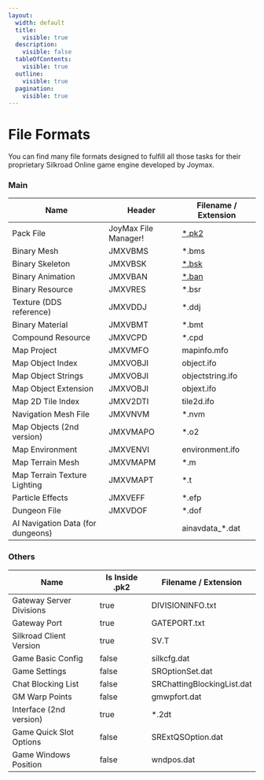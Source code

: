 ```yaml
---
layout:
  width: default
  title:
    visible: true
  description:
    visible: false
  tableOfContents:
    visible: true
  outline:
    visible: true
  pagination:
    visible: true
---
```


# File Formats

You can find many file formats designed to fulfill all those tasks for their proprietary Silkroad Online game engine developed by Joymax.

### Main

<table data-full-width="true"><thead><tr><th>Name</th><th>Header</th><th>Filename / Extension</th></tr></thead><tbody><tr><td>Pack File</td><td>JoyMax File Manager!</td><td><a href="pack-file.md">*.pk2</a></td></tr><tr><td>Binary Mesh</td><td>JMXVBMS</td><td>*.bms</td></tr><tr><td>Binary Skeleton</td><td>JMXVBSK</td><td><a href="jmxvbsk.md">*.bsk</a></td></tr><tr><td>Binary Animation</td><td>JMXVBAN</td><td><a href="jmxvban.md">*.ban</a></td></tr><tr><td>Binary Resource</td><td>JMXVRES</td><td>*.bsr</td></tr><tr><td>Texture (DDS reference)</td><td>JMXVDDJ</td><td>*.ddj</td></tr><tr><td>Binary Material</td><td>JMXVBMT</td><td>*.bmt</td></tr><tr><td>Compound Resource</td><td>JMXVCPD</td><td>*.cpd</td></tr><tr><td>Map Project</td><td>JMXVMFO</td><td>mapinfo.mfo</td></tr><tr><td>Map Object Index</td><td>JMXVOBJI</td><td>object.ifo</td></tr><tr><td>Map Object Strings</td><td>JMXVOBJI</td><td>objectstring.ifo</td></tr><tr><td>Map Object Extension</td><td>JMXVOBJI</td><td>objext.ifo</td></tr><tr><td>Map 2D Tile Index</td><td>JMXV2DTI</td><td>tile2d.ifo</td></tr><tr><td>Navigation Mesh File</td><td>JMXVNVM</td><td>*.nvm</td></tr><tr><td>Map Objects (2nd version)</td><td>JMXVMAPO</td><td>*.o2</td></tr><tr><td>Map Environment</td><td>JMXVENVI</td><td>environment.ifo</td></tr><tr><td>Map Terrain Mesh</td><td>JMXVMAPM</td><td>*.m</td></tr><tr><td>Map Terrain Texture Lighting</td><td>JMXVMAPT</td><td>*.t</td></tr><tr><td>Particle Effects</td><td>JMXVEFF</td><td>*.efp</td></tr><tr><td>Dungeon File</td><td>JMXVDOF</td><td>*.dof</td></tr><tr><td>AI Navigation Data (for dungeons)</td><td></td><td>ainavdata_*.dat</td></tr></tbody></table>

### Others

<table><thead><tr><th>Name</th><th data-type="checkbox">Is Inside .pk2</th><th>Filename / Extension</th></tr></thead><tbody><tr><td>Gateway Server Divisions</td><td>true</td><td>DIVISIONINFO.txt</td></tr><tr><td>Gateway Port</td><td>true</td><td>GATEPORT.txt</td></tr><tr><td>Silkroad Client Version</td><td>true</td><td>SV.T</td></tr><tr><td>Game Basic Config</td><td>false</td><td>silkcfg.dat</td></tr><tr><td>Game Settings</td><td>false</td><td>SROptionSet.dat</td></tr><tr><td>Chat Blocking List</td><td>false</td><td>SRChattingBlockingList.dat</td></tr><tr><td>GM Warp Points</td><td>false</td><td>gmwpfort.dat</td></tr><tr><td>Interface (2nd version)</td><td>true</td><td>*.2dt</td></tr><tr><td>Game Quick Slot Options</td><td>false</td><td>SRExtQSOption.dat</td></tr><tr><td>Game Windows Position</td><td>false</td><td>wndpos.dat</td></tr></tbody></table>
